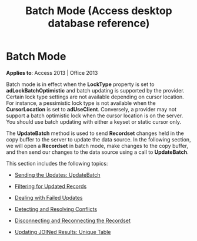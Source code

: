 ﻿---
title: Batch Mode (Access desktop database reference)
TOCTitle: Batch Mode
ms:assetid: b73921f6-5a12-9b26-ea65-99b32dd763f6
ms:mtpsurl: https://msdn.microsoft.com/library/JJ249883(v=office.15)
ms:contentKeyID: 48547294
ms.date: 09/18/2015
mtps_version: v=office.15
---

# Batch Mode


**Applies to**: Access 2013 | Office 2013

Batch mode is in effect when the **LockType** property is set to **adLockBatchOptimistic** and batch updating is supported by the provider. Certain lock type settings are not available depending on cursor location. For instance, a pessimistic lock type is not available when the **CursorLocation** is set to **adUseClient**. Conversely, a provider may not support a batch optimistic lock when the cursor location is on the server. You should use batch updating with either a keyset or static cursor only.

The **UpdateBatch** method is used to send **Recordset** changes held in the copy buffer to the server to update the data source. In the following section, we will open a **Recordset** in batch mode, make changes to the copy buffer, and then send our changes to the data source using a call to **UpdateBatch**.

This section includes the following topics:

- [Sending the Updates: UpdateBatch](sending-the-updates-updatebatch.md)

- [Filtering for Updated Records](filtering-for-updated-records.md)

- [Dealing with Failed Updates](dealing-with-failed-updates.md)

- [Detecting and Resolving Conflicts](detecting-and-resolving-conflicts.md)

- [Disconnecting and Reconnecting the Recordset](disconnecting-and-reconnecting-the-recordset.md)

- [Updating JOINed Results: Unique Table](updating-joined-results-unique-table.md)

